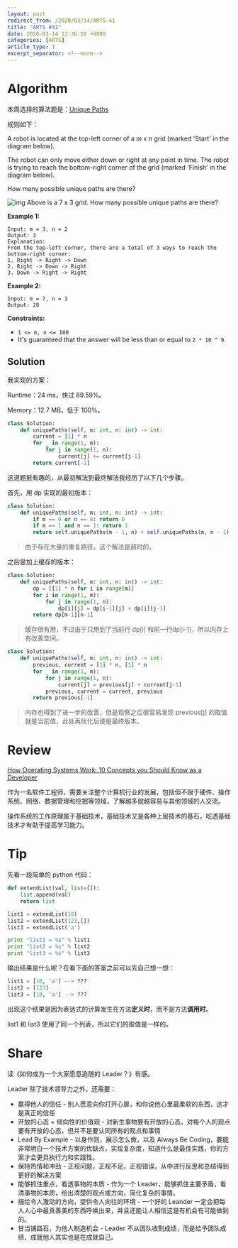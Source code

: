 ```yaml
---
layout: post
redirect_from: /2020/03/14/ARTS-41
title: "ARTS #41"
date: 2020-03-14 12:36:18 +0800
categories: [ARTS]
article_type: 1
excerpt_separator: <!--more-->
---
```



# Algorithm

本周选择的算法题是：[Unique Paths](https://leetcode.com/problems/unique-paths/)

<!--more-->

规则如下：

A robot is located at the top-left corner of a *m* x *n* grid (marked 'Start' in the diagram below).

The robot can only move either down or right at any point in time. The robot is trying to reach the bottom-right corner of the grid (marked 'Finish' in the diagram below).

How many possible unique paths are there?

![img](https://assets.leetcode.com/uploads/2018/10/22/robot_maze.png)
Above is a 7 x 3 grid. How many possible unique paths are there?

 

**Example 1:**

```
Input: m = 3, n = 2
Output: 3
Explanation:
From the top-left corner, there are a total of 3 ways to reach the bottom-right corner:
1. Right -> Right -> Down
2. Right -> Down -> Right
3. Down -> Right -> Right
```

**Example 2:**

```
Input: m = 7, n = 3
Output: 28
```

 

**Constraints:**

- `1 <= m, n <= 100`
- It's guaranteed that the answer will be less than or equal to `2 * 10 ^ 9`.

## Solution

我实现的方案：

Runtime：24 ms，快过 89.59%。

Memory：12.7 MB，低于 100%。

```python
class Solution:
    def uniquePaths(self, m: int, n: int) -> int:
        current = [1] * n
        for _ in range(1, m):
            for j in range(1, n):
                current[j] += current[j-1]
        return current[-1]
```

这道题挺有趣的，从最初解法到最终解法我经历了以下几个步骤。

首先，用 dp 实现的最初版本：

```python
class Solution:
    def uniquePaths(self, m: int, n: int) -> int:
        if m == 0 or n == 0: return 0
        if m == 1 and n == 1: return 1
        return self.uniquePaths(m - 1, n) + self.uniquePaths(m, n - 1)
```

> 由于存在大量的重复路径，这个解法是超时的。

之后是加上缓存的版本：

```python
class Solution:
    def uniquePaths(self, m: int, n: int) -> int:
        dp = [[1] * n for i in range(m)]
        for i in range(1, m):
            for j in range(1, n):
                dp[i][j] = dp[i-1][j] + dp[i][j-1]
        return dp[m-1][n-1]
```

> 缓存很有用，不过由于只用到了当前行 dp[i] 和前一行dp[i-1]，所以内存上有改善空间。

```python
class Solution:
    def uniquePaths(self, m: int, n: int) -> int:
        previous, current = [1] * n, [1] * n
        for _ in range(1, m):
            for j in range(1, n):
                current[j] = previous[j] + current[j-1]
            previous, current = current, previous
        return previous[-1]
```

> 内存也得到了进一步的改善，但是观察之后很容易发现 previous[j] 的取值就是当前值，此处再优化后便是最终版本。

# Review

[How Operating Systems Work: 10 Concepts you Should Know as a Developer](https://medium.com/cracking-the-data-science-interview/how-operating-systems-work-10-concepts-you-should-know-as-a-developer-8d63bb38331f)

作为一名软件工程师，需要关注整个计算机行业的发展，包括但不限于硬件、操作系统、网络、数据管理和挖掘等领域，了解越多就越容易与其他领域的人交流。

操作系统的工作原理属于基础技术，基础技术又是各种上层技术的基石，吃透基础技术才有助于提高学习能力。

# Tip

先看一段简单的 python 代码：

```python
def extendList(val, list=[]):
    list.append(val)
    return list

list1 = extendList(10)
list2 = extendList(123,[])
list3 = extendList('a')

print "list1 = %s" % list1
print "list2 = %s" % list2
print "list3 = %s" % list3
```

输出结果是什么呢？在看下面的答案之前可以先自己想一想：

```python
list1 = [10, 'a'] --> ???
list2 = [123]
list3 = [10, 'a'] --> ???
```

出现这个结果是因为表达式的计算发生在方法**定义时**，而不是方法**调用时**。

list1 和 list3 使用了同一个列表，所以它们的取值是一样的。

# Share

读《如何成为一个大家愿意追随的 Leader？》有感。

Leader 除了技术领导力之外，还需要：

- 赢得他人的信任 - 别人愿意向你打开心扉，和你说他心里最柔软的东西，这才是真正的信任
- 开放的心态 + 倾向性的价值观 - 对新生事物要有开放的心态，对每个人的观点要有开放的心态，但并不是要认同所有的观点和事情
- Lead By Example - 以身作则，展示怎么做，以及 Always Be Coding，要能非常明白一个技术方案的优缺点，实现复杂度，知道什么是最佳实践，你的方案才会更具执行力和实践性。
- 保持热情和冲劲 - 正视问题，正视不足，正视错误，从中进行反思和总结得到更好的解决方案
- 能够抓住重点，看透事物的本质 - 作为一个 Leader，能够抓住主要矛盾，看清事物的本质，给出清楚的观点或方向，简化复杂的事情。
- 描绘令人激动的方向，提供令人向往的环境 - 一个好的 Leander 一定会把每人人心中最真善美的东西呼唤出来，并且还能让人相信这是有机会有可能做到的。
- 甘当铺路石，为他人制造机会 - Leader 不从团队收割成绩，而是给予团队成绩，成就他人其实也是在成就自己。